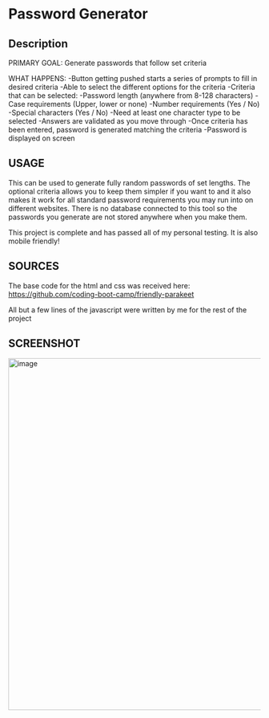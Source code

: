 # Password Generator

## Description

PRIMARY GOAL: Generate passwords that follow set criteria
    
WHAT HAPPENS:
    -Button getting pushed starts a series of prompts to fill in desired criteria
    -Able to select the different options for the criteria
    -Criteria that can be selected:
        -Password length (anywhere from 8-128 characters)
        -Case requirements (Upper, lower or none)
        -Number requirements (Yes / No)
        -Special characters (Yes / No)
    -Need at least one character type to be selected
    -Answers are validated as you move through
    -Once criteria has been entered, password is generated matching the criteria
    -Password is displayed on screen

## USAGE

This can be used to generate fully random passwords of set lengths. The optional criteria allows you to keep them simpler if you want to and it also makes it work for all standard password requirements you may run into on different websites. There is no database connected to this tool so the passwords you generate are not stored anywhere when you make them.

This project is complete and has passed all of my personal testing. It is also mobile friendly!

## SOURCES

The base code for the html and css was received here: https://github.com/coding-boot-camp/friendly-parakeet

All but a few lines of the javascript were written by me for the rest of the project

## SCREENSHOT

<img width="701" alt="image" src="https://user-images.githubusercontent.com/25507661/167028516-ee3e93b4-4589-4b18-bf4c-e49e375a3b06.png">
